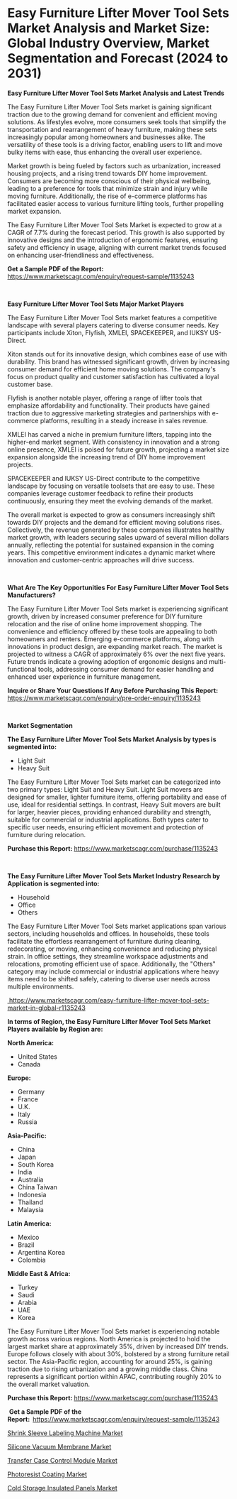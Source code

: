 <p><h1>Easy Furniture Lifter Mover Tool Sets Market Analysis and Market Size: Global Industry Overview, Market Segmentation and Forecast (2024 to 2031)</h1></p><p><strong>Easy Furniture Lifter Mover Tool Sets Market Analysis and Latest Trends</strong></p>
<p><p>The Easy Furniture Lifter Mover Tool Sets market is gaining significant traction due to the growing demand for convenient and efficient moving solutions. As lifestyles evolve, more consumers seek tools that simplify the transportation and rearrangement of heavy furniture, making these sets increasingly popular among homeowners and businesses alike. The versatility of these tools is a driving factor, enabling users to lift and move bulky items with ease, thus enhancing the overall user experience.</p><p>Market growth is being fueled by factors such as urbanization, increased housing projects, and a rising trend towards DIY home improvement. Consumers are becoming more conscious of their physical wellbeing, leading to a preference for tools that minimize strain and injury while moving furniture. Additionally, the rise of e-commerce platforms has facilitated easier access to various furniture lifting tools, further propelling market expansion.</p><p>The Easy Furniture Lifter Mover Tool Sets Market is expected to grow at a CAGR of 7.7% during the forecast period. This growth is also supported by innovative designs and the introduction of ergonomic features, ensuring safety and efficiency in usage, aligning with current market trends focused on enhancing user-friendliness and effectiveness.</p></p>
<p><strong>Get a Sample PDF of the Report:&nbsp;</strong> <a href="https://www.marketscagr.com/enquiry/request-sample/1135243?utm_campaign=1349&utm_medium=2&utm_source=Github&utm_content=ia&utm_term=09102024&utm_id=easy-furniture-lifter-mover-tool-sets">https://www.marketscagr.com/enquiry/request-sample/1135243</a></p>
<p>&nbsp;</p>
<p><strong>Easy Furniture Lifter Mover Tool Sets Major Market Players</strong></p>
<p><p>The Easy Furniture Lifter Mover Tool Sets market features a competitive landscape with several players catering to diverse consumer needs. Key participants include Xiton, Flyfish, XMLEI, SPACEKEEPER, and lUKSY US-Direct.</p><p>Xiton stands out for its innovative design, which combines ease of use with durability. This brand has witnessed significant growth, driven by increasing consumer demand for efficient home moving solutions. The company's focus on product quality and customer satisfaction has cultivated a loyal customer base.</p><p>Flyfish is another notable player, offering a range of lifter tools that emphasize affordability and functionality. Their products have gained traction due to aggressive marketing strategies and partnerships with e-commerce platforms, resulting in a steady increase in sales revenue.</p><p>XMLEI has carved a niche in premium furniture lifters, tapping into the higher-end market segment. With consistency in innovation and a strong online presence, XMLEI is poised for future growth, projecting a market size expansion alongside the increasing trend of DIY home improvement projects.</p><p>SPACEKEEPER and lUKSY US-Direct contribute to the competitive landscape by focusing on versatile toolsets that are easy to use. These companies leverage customer feedback to refine their products continuously, ensuring they meet the evolving demands of the market.</p><p>The overall market is expected to grow as consumers increasingly shift towards DIY projects and the demand for efficient moving solutions rises. Collectively, the revenue generated by these companies illustrates healthy market growth, with leaders securing sales upward of several million dollars annually, reflecting the potential for sustained expansion in the coming years. This competitive environment indicates a dynamic market where innovation and customer-centric approaches will drive success.</p></p>
<p>&nbsp;</p>
<p><strong>What Are The Key Opportunities For Easy Furniture Lifter Mover Tool Sets Manufacturers?</strong></p>
<p><p>The Easy Furniture Lifter Mover Tool Sets market is experiencing significant growth, driven by increased consumer preference for DIY furniture relocation and the rise of online home improvement shopping. The convenience and efficiency offered by these tools are appealing to both homeowners and renters. Emerging e-commerce platforms, along with innovations in product design, are expanding market reach. The market is projected to witness a CAGR of approximately 6% over the next five years. Future trends indicate a growing adoption of ergonomic designs and multi-functional tools, addressing consumer demand for easier handling and enhanced user experience in furniture management.</p></p>
<p><strong>Inquire or Share Your Questions If Any Before Purchasing This Report:</strong> <a href="https://www.marketscagr.com/enquiry/pre-order-enquiry/1135243?utm_campaign=1349&utm_medium=2&utm_source=Github&utm_content=ia&utm_term=09102024&utm_id=easy-furniture-lifter-mover-tool-sets">https://www.marketscagr.com/enquiry/pre-order-enquiry/1135243</a></p>
<p>&nbsp;</p>
<p><strong>Market Segmentation</strong></p>
<p><strong>The Easy Furniture Lifter Mover Tool Sets Market Analysis by types is segmented into:</strong></p>
<p><ul><li>Light Suit</li><li>Heavy Suit</li></ul></p>
<p><p>The Easy Furniture Lifter Mover Tool Sets market can be categorized into two primary types: Light Suit and Heavy Suit. Light Suit movers are designed for smaller, lighter furniture items, offering portability and ease of use, ideal for residential settings. In contrast, Heavy Suit movers are built for larger, heavier pieces, providing enhanced durability and strength, suitable for commercial or industrial applications. Both types cater to specific user needs, ensuring efficient movement and protection of furniture during relocation.</p></p>
<p><strong>Purchase this Report:&nbsp;</strong><a href="https://www.marketscagr.com/purchase/1135243?utm_campaign=1349&utm_medium=2&utm_source=Github&utm_content=ia&utm_term=09102024&utm_id=easy-furniture-lifter-mover-tool-sets">https://www.marketscagr.com/purchase/1135243</a></p>
<p>&nbsp;</p>
<p><strong>The Easy Furniture Lifter Mover Tool Sets Market Industry Research by Application is segmented into:</strong></p>
<p><ul><li>Household</li><li>Office</li><li>Others</li></ul></p>
<p><p>The Easy Furniture Lifter Mover Tool Sets market applications span various sectors, including households and offices. In households, these tools facilitate the effortless rearrangement of furniture during cleaning, redecorating, or moving, enhancing convenience and reducing physical strain. In office settings, they streamline workspace adjustments and relocations, promoting efficient use of space. Additionally, the "Others" category may include commercial or industrial applications where heavy items need to be shifted safely, catering to diverse user needs across multiple environments.</p></p>
<p><a href="https://www.marketscagr.com/easy-furniture-lifter-mover-tool-sets-market-in-global-r1135243?utm_campaign=1349&utm_medium=2&utm_source=Github&utm_content=ia&utm_term=09102024&utm_id=easy-furniture-lifter-mover-tool-sets">&nbsp;https://www.marketscagr.com/easy-furniture-lifter-mover-tool-sets-market-in-global-r1135243</a></p>
<p><strong>In terms of Region, the Easy Furniture Lifter Mover Tool Sets Market Players available by Region are:</strong></p>
<p>
    <p> <strong> North America: </strong>
        <ul>
            <li>United States</li>
            <li>Canada</li>
        </ul>
        </p> 
    <p> <strong> Europe: </strong>
        <ul>
            <li>Germany</li>
            <li>France</li>
            <li>U.K.</li>
            <li>Italy</li>
            <li>Russia</li>
        </ul>
        </p> 
    <p> <strong> Asia-Pacific: </strong>
        <ul>
            <li>China</li>
            <li>Japan</li>
            <li>South Korea</li>
            <li>India</li>
            <li>Australia</li>
            <li>China Taiwan</li>
            <li>Indonesia</li>
            <li>Thailand</li>
            <li>Malaysia</li>
        </ul>
        </p> 
    <p> <strong> Latin America: </strong>
        <ul>
            <li>Mexico</li>
            <li>Brazil</li>
            <li>Argentina Korea</li>
            <li>Colombia</li>
        </ul>
        </p> 
    <p> <strong> Middle East & Africa: </strong>
        <ul>
            <li>Turkey</li>
            <li>Saudi</li>
            <li>Arabia</li>
            <li>UAE</li>
            <li>Korea</li>
        </ul>
    </p>
    </p>
<p><p>The Easy Furniture Lifter Mover Tool Sets market is experiencing notable growth across various regions. North America is projected to hold the largest market share at approximately 35%, driven by increased DIY trends. Europe follows closely with about 30%, bolstered by a strong furniture retail sector. The Asia-Pacific region, accounting for around 25%, is gaining traction due to rising urbanization and a growing middle class. China represents a significant portion within APAC, contributing roughly 20% to the overall market valuation.</p></p>
<p><strong>Purchase this Report: </strong><a href="https://www.marketscagr.com/purchase/1135243?utm_campaign=1349&utm_medium=2&utm_source=Github&utm_content=ia&utm_term=09102024&utm_id=easy-furniture-lifter-mover-tool-sets">https://www.marketscagr.com/purchase/1135243</a></p>
<p>&nbsp;<strong>Get a Sample PDF of the Report:&nbsp;&nbsp;</strong><a href="https://www.marketscagr.com/enquiry/request-sample/1135243?utm_campaign=1349&utm_medium=2&utm_source=Github&utm_content=ia&utm_term=09102024&utm_id=easy-furniture-lifter-mover-tool-sets">https://www.marketscagr.com/enquiry/request-sample/1135243</a></p>
<p><strong></strong></p>
<p><p><a href="https://www.linkedin.com/pulse/future-ready-strategic-insights-global-shrink-sleeve-labeling-rmrxe?utm_campaign=1349&utm_medium=2&utm_source=Github&utm_content=ia&utm_term=09102024&utm_id=easy-furniture-lifter-mover-tool-sets">Shrink Sleeve Labeling Machine Market</a></p><p><a href="https://www.linkedin.com/pulse/strategic-market-insights-navigating-global-silicone-vacuum-membrane-ic65f?utm_campaign=1349&utm_medium=2&utm_source=Github&utm_content=ia&utm_term=09102024&utm_id=easy-furniture-lifter-mover-tool-sets">Silicone Vacuum Membrane Market</a></p><p><a href="https://www.linkedin.com/pulse/global-perspectives-transfer-case-control-module-market-8nape?utm_campaign=1349&utm_medium=2&utm_source=Github&utm_content=ia&utm_term=09102024&utm_id=easy-furniture-lifter-mover-tool-sets">Transfer Case Control Module Market</a></p><p><a href="https://www.linkedin.com/pulse/photoresist-coating-market-size-share-trends-analysis-report-end-y2drf?utm_campaign=1349&utm_medium=2&utm_source=Github&utm_content=ia&utm_term=09102024&utm_id=easy-furniture-lifter-mover-tool-sets">Photoresist Coating Market</a></p><p><a href="https://www.linkedin.com/pulse/cold-storage-insulated-panels-market-global-share-ranking-overall-hkagf?utm_campaign=1349&utm_medium=2&utm_source=Github&utm_content=ia&utm_term=09102024&utm_id=easy-furniture-lifter-mover-tool-sets">Cold Storage Insulated Panels Market</a></p></p>